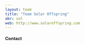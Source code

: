 ```yaml
---
layout: team
title: "Team Solar Offspring"
abr: sol
web: http://www.solaroffspring.com
---
```



#### Contact